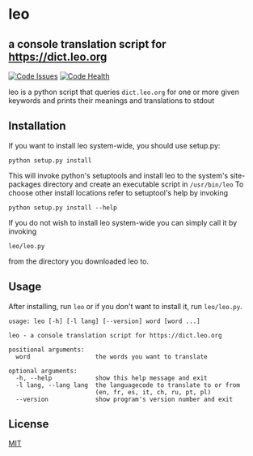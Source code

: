 leo
===

a console translation script for https://dict.leo.org
-----------------------------------------------------

[![Code Issues](https://www.quantifiedcode.com/api/v1/project/d4bd93aab3df4161a3174b634b2c8f1f/badge.svg)](https://www.quantifiedcode.com/app/project/d4bd93aab3df4161a3174b634b2c8f1f)
[![Code Health](https://landscape.io/github/sedrubal/leo/master/landscape.svg?style=flat)](https://landscape.io/github/sedrubal/leo/master)

leo is a python script that queries `dict.leo.org` for one or more given keywords
and prints their meanings and translations to stdout

Installation
------------

If you want to install leo system-wide, you should use setup.py:

    python setup.py install

This will invoke python's setuptools and install leo to the system's
site-packages directory and create an executable script in `/usr/bin/leo`
To choose other install locations refer to setuptool's help by invoking

    python setup.py install --help

If you do not wish to install leo system-wide you can simply call it by invoking

    leo/leo.py

from the directory you downloaded leo to.

Usage
-----

After installing, run `leo` or if you don't want to install it, run `leo/leo.py`.

```
usage: leo [-h] [-l lang] [--version] word [word ...]

leo - a console translation script for https://dict.leo.org

positional arguments:
  word                  the words you want to translate

optional arguments:
  -h, --help            show this help message and exit
  -l lang, --lang lang  the languagecode to translate to or from
                        (en, fr, es, it, ch, ru, pt, pl)
  --version             show program's version number and exit
```

License
-------

[MIT](COPYING)
